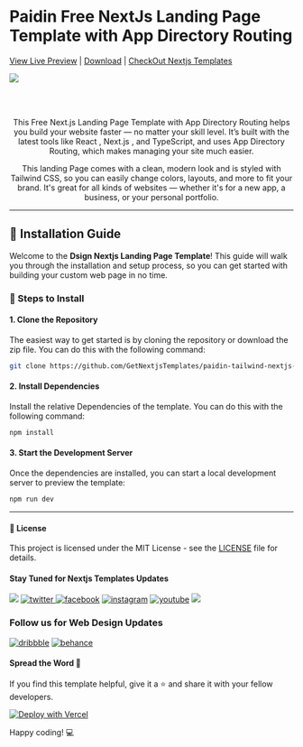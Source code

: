 # Paidin Free NextJs Landing Page Template with App Directory Routing

[View Live Preview](https://paidin-tailwind-nextjs-free.vercel.app/) | [Download](https://getnextjstemplates.com/products/paidin-free-nextjs-landing-page-template-with-app-directory-routing) | [CheckOut Nextjs Templates](https://getnextjstemplates.com/)

<a target="_blank" href="https://getnextjstemplates.com/products/paidin-free-nextjs-landing-page-template-with-app-directory-routing">
  <img src="https://adminmart.github.io/template_api/images/website-template/Paidin-Free-NextJs-Landing-Page-Template-Based-on-Tailwind-CSS.jpg" />
</a>

<br> </br>

<p style="text-align:center;"> This Free Next.js Landing Page Template with App Directory Routing helps you build your website faster — no matter your skill level. It’s built with the latest tools like React , Next.js , and TypeScript, and uses App Directory Routing, which makes managing your site much easier.
</p>
<p style="text-align:center;"> This landing Page comes with a clean, modern look and is styled with Tailwind CSS, so you can easily change colors, layouts, and more to fit your brand. It's great for all kinds of websites — whether it's for a new app, a business, or your personal portfolio.
</p>

---
## 💾 Installation Guide

Welcome to the **Dsign Nextjs Landing Page Template**! This guide will walk you through the installation and setup process, so you can get started with building your custom web page in no time.

### 📝 Steps to Install

#### 1. **Clone the Repository**

The easiest way to get started is by cloning the repository or download the zip file. You can do this with the following command:

```bash
git clone https://github.com/GetNextjsTemplates/paidin-tailwind-nextjs-free.git
```

#### 2. **Install Dependencies**

Install the relative Dependencies of the template. You can do this with the following command:

```bash
npm install
```

#### 3. **Start the Development Server**

Once the dependencies are installed, you can start a local development server to preview the template: 

```bash
npm run dev
```

---

#### 📜 License

This project is licensed under the MIT License - see the [LICENSE](https://getnextjstemplates.com/privacy) file for details.

#### Stay Tuned for Nextjs Templates Updates

[![](https://img.shields.io/badge/GitHub-100000?style=for-the-badge&logo=github&logoColor=white)](http://github.com/GetNextjsTemplates/)  [![twitter](https://img.shields.io/badge/twitter-x?style=for-the-badge&logo=x&logoColor=white&color=%230f1419) ](https://x.com/Getnextjstemplt)  [
![facebook](https://img.shields.io/badge/facebook-logo?style=for-the-badge&logo=facebook&logoColor=white&color=%230866ff)](https://www.facebook.com/getnextjstemplates) [![instagram](https://img.shields.io/badge/instagram-logo?style=for-the-badge&logo=instagram&logoColor=white&color=%23F35369)](https://www.instagram.com/getnextjstemplates/)  [![youtube](https://img.shields.io/badge/youtube-logo?style=for-the-badge&logo=youtube&logoColor=white&color=%23cc0000)](https://www.youtube.com/@NextjsTemplates)  [![](https://img.shields.io/badge/LinkedIn-0077B5?style=for-the-badge&logo=linkedin&logoColor=white)](https://www.linkedin.com/in/nextjstemplates/)

### Follow us for Web Design Updates

[![dribbble](https://img.shields.io/badge/dribbble-logo?style=for-the-badge&logo=dribbble&logoColor=white&color=%23ea64d9)](https://dribbble.com/wrappixel) [![behance](https://img.shields.io/badge/behance-logo?style=for-the-badge&logo=behance&logoColor=white&color=%230057ff)](https://www.behance.net/GetNextjsTemplates/)


#### Spread the Word 📢

If you find this template helpful, give it a ⭐️ and share it with your fellow developers. 

[![Deploy with Vercel](https://vercel.com/button)](https://vercel.com/new/clone?repository-url=https://github.com/GetNextjsTemplates/paidin-tailwind-nextjs-free&root-directory=package)

Happy coding! 💻

